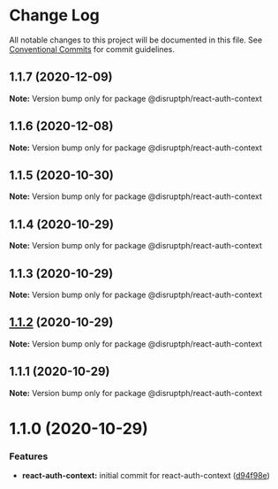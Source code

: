 # Change Log

All notable changes to this project will be documented in this file.
See [Conventional Commits](https://conventionalcommits.org) for commit guidelines.

## 1.1.7 (2020-12-09)

**Note:** Version bump only for package @disruptph/react-auth-context





## 1.1.6 (2020-12-08)

**Note:** Version bump only for package @disruptph/react-auth-context





## 1.1.5 (2020-10-30)

**Note:** Version bump only for package @disruptph/react-auth-context





## 1.1.4 (2020-10-29)

**Note:** Version bump only for package @disruptph/react-auth-context





## 1.1.3 (2020-10-29)

**Note:** Version bump only for package @disruptph/react-auth-context





## [1.1.2](https://github.com/disruptph/disruptjs/compare/@disruptph/react-auth-context@1.1.0...@disruptph/react-auth-context@1.1.2) (2020-10-29)

**Note:** Version bump only for package @disruptph/react-auth-context





## 1.1.1 (2020-10-29)

**Note:** Version bump only for package @disruptph/react-auth-context





# 1.1.0 (2020-10-29)


### Features

* **react-auth-context:** initial commit for react-auth-context ([d94f98e](https://github.com/disruptph/disruptjs/commit/d94f98e0e2752de30c69625ef09d70943e1d1d69))
